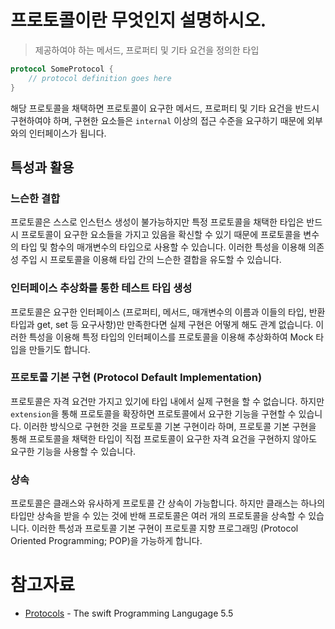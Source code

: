 # 프로토콜이란 무엇인지 설명하시오.
> 제공하여야 하는 메서드, 프로퍼티 및 기타 요건을 정의한 타입

```swift
protocol SomeProtocol {
    // protocol definition goes here
}
```

해당 프로토콜을 채택하면 프로토콜이 요구한 메서드, 프로퍼티 및 기타 요건을 반드시 구현하여야 하며, 구현한 요소들은 `internal` 이상의 접근 수준을 요구하기 때문에 외부와의 인터페이스가 됩니다.

## 특성과 활용
### 느슨한 결합
프로토콜은 스스로 인스턴스 생성이 불가능하지만 특정 프로토콜을 채택한 타입은 반드시 프로토콜이 요구한 요소들을 가지고 있음을 확신할 수 있기 때문에 프로토콜을 변수의 타입 및 함수의 매개변수의 타입으로 사용할 수 있습니다. 이러한 특성을 이용해 의존성 주입 시 프로토콜을 이용해 타입 간의 느슨한 결합을 유도할 수 있습니다.

### 인터페이스 추상화를 통한 테스트 타입 생성
프로토콜은 요구한 인터페이스 (프로퍼티, 메서드, 매개변수의 이름과 이들의 타입, 반환 타입과 get, set 등 요구사항)만 만족한다면 실제 구현은 어떻게 해도 관계 없습니다. 이러한 특성을 이용해 특정 타입의 인터페이스를 프로토콜을 이용해 추상화하여 Mock 타입을 만들기도 합니다.

### 프로토콜 기본 구현 (Protocol Default Implementation)
프로토콜은 자격 요건만 가지고 있기에 타입 내에서 실제 구현을 할 수 없습니다. 하지만 `extension`을 통해 프로토콜을 확장하면 프로토콜에서 요구한 기능을 구현할 수 있습니다. 이러한 방식으로 구현한 것을 프로토콜 기본 구현이라 하며, 프로토콜 기본 구현을 통해 프로토콜을 채택한 타입이 직접 프로토콜이 요구한 자격 요건을 구현하지 않아도 요구한 기능을 사용할 수 있습니다. 

### 상속
프로토콜은 클래스와 유사하게 프로토콜 간 상속이 가능합니다. 하지만 클래스는 하나의 타입만 상속을 받을 수 있는 것에 반해 프로토콜은 여러 개의 프로토콜을 상속할 수 있습니다. 이러한 특성과 프로토콜 기본 구현이 프로토콜 지향 프로그래밍 (Protocol Oriented Programming; POP)을 가능하게 합니다.

# 참고자료
- [Protocols](https://docs.swift.org/swift-book/LanguageGuide/Protocols.html) - The swift Programming Langugage 5.5